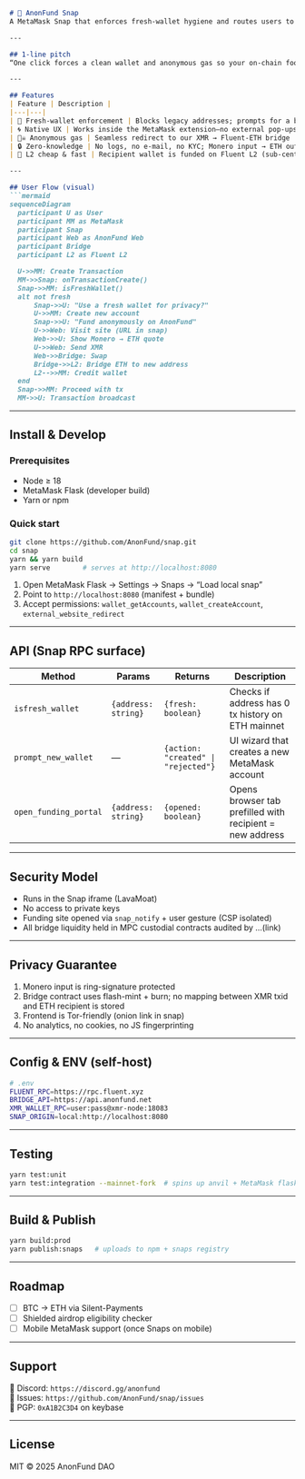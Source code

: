 ```markdown
# 🦊 AnonFund Snap  
A MetaMask Snap that enforces fresh-wallet hygiene and routes users to a privacy-preserving Monero → ETH on Fluent L2 bridge.

---

## 1-line pitch  
“One click forces a clean wallet and anonymous gas so your on-chain footprint never meets yesterday’s you.”

---

## Features  
| Feature | Description |
|---|---|
| 🧼 Fresh-wallet enforcement | Blocks legacy addresses; prompts for a brand-new MetaMask account |
| 🌀 Native UX | Works inside the MetaMask extension—no external pop-ups until funding |
| 🏴‍☠️ Anonymous gas | Seamless redirect to our XMR → Fluent-ETH bridge |
| 🔒 Zero-knowledge | No logs, no e-mail, no KYC; Monero input → ETH output |
| 🚀 L2 cheap & fast | Recipient wallet is funded on Fluent L2 (sub-cent fees, <30 s) |

---

## User Flow (visual)  
```mermaid
sequenceDiagram
  participant U as User
  participant MM as MetaMask
  participant Snap
  participant Web as AnonFund Web
  participant Bridge
  participant L2 as Fluent L2

  U->>MM: Create Transaction
  MM->>Snap: onTransactionCreate()
  Snap->>MM: isFreshWallet()
  alt not fresh
      Snap->>U: "Use a fresh wallet for privacy?"
      U->>MM: Create new account
      Snap->>U: "Fund anonymously on AnonFund"
      U->>Web: Visit site (URL in snap)
      Web->>U: Show Monero → ETH quote
      U->>Web: Send XMR
      Web->>Bridge: Swap
      Bridge->>L2: Bridge ETH to new address
      L2-->>MM: Credit wallet
  end
  Snap->>MM: Proceed with tx
  MM->>U: Transaction broadcast
```

---

## Install & Develop  

### Prerequisites  
- Node ≥ 18  
- MetaMask Flask (developer build)  
- Yarn or npm  

### Quick start  
```bash
git clone https://github.com/AnonFund/snap.git
cd snap
yarn && yarn build
yarn serve        # serves at http://localhost:8080
```

1. Open MetaMask Flask → Settings → Snaps → “Load local snap”  
2. Point to `http://localhost:8080` (manifest + bundle)  
3. Accept permissions: `wallet_getAccounts`, `wallet_createAccount`, `external_website_redirect`

---

## API (Snap RPC surface)  
| Method | Params | Returns | Description |
|---|---|---|---|
| `isfresh_wallet` | `{address: string}` | `{fresh: boolean}` | Checks if address has 0 tx history on ETH mainnet |
| `prompt_new_wallet` | — | `{action: "created" \| "rejected"}` | UI wizard that creates a new MetaMask account |
| `open_funding_portal` | `{address: string}` | `{opened: boolean}` | Opens browser tab prefilled with recipient = new address |

---

## Security Model  
- Runs in the Snap iframe (LavaMoat)  
- No access to private keys  
- Funding site opened via `snap_notify` + user gesture (CSP isolated)  
- All bridge liquidity held in MPC custodial contracts audited by …(link)  

---

## Privacy Guarantee  
1. Monero input is ring-signature protected  
2. Bridge contract uses flash-mint + burn; no mapping between XMR txid and ETH recipient is stored  
3. Frontend is Tor-friendly (onion link in snap)  
4. No analytics, no cookies, no JS fingerprinting  

---

## Config & ENV (self-host)  
```bash
# .env
FLUENT_RPC=https://rpc.fluent.xyz
BRIDGE_API=https://api.anonfund.net
XMR_WALLET_RPC=user:pass@xmr-node:18083
SNAP_ORIGIN=local:http://localhost:8080
```

---

## Testing  
```bash
yarn test:unit
yarn test:integration --mainnet-fork  # spins up anvil + MetaMask flask
```

---

## Build & Publish  
```bash
yarn build:prod
yarn publish:snaps   # uploads to npm + snaps registry
```

---

## Roadmap  
- [ ] BTC → ETH via Silent-Payments  
- [ ] Shielded airdrop eligibility checker  
- [ ] Mobile MetaMask support (once Snaps on mobile)

---

## Support  
💬 Discord: `https://discord.gg/anonfund`  
🐛 Issues: `https://github.com/AnonFund/snap/issues`  
📧 PGP: `0xA1B2C3D4` on keybase

---

## License  
MIT © 2025 AnonFund DAO
```
